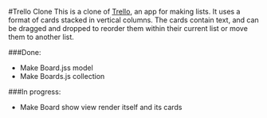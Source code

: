 #Trello Clone
This is a clone of [Trello](https://trello.com/), an app for making lists. It uses a format of cards stacked in vertical columns. The cards contain text, and can be dragged and dropped to reorder them within their current list or move them to another list.

###Done:
* Make Board.jss model
* Make Boards.js collection

###In progress:
* Make Board show view render itself and its cards
